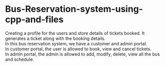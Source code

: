 # Bus-Reservation-system-using-cpp-and-files

Creating a profile for the users and store details of tickets booked. It generates a ticket along with the booking details.<br/>
In this bus reservation system, we have a customer and admin portal.<br/>
In customer portal, the user is allowed to book, view and cancel tickets.<br/>
In admin portal, the admin is allowed to add, modify, delete, view all the bus and schedule.
